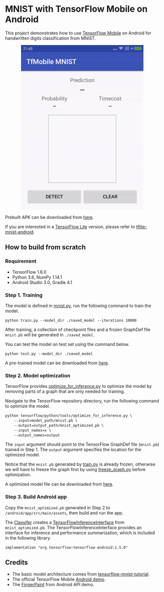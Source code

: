 # MNIST with TensorFlow Mobile on Android

This project demonstrates how to use [TensorFlow Mobile](https://www.tensorflow.org/mobile/mobile_intro) on Android for handwritten digits classification from MNIST.

<div align="center">
  <img src="image/demo.gif" heigit="500"/>
</div>

Prebuilt APK can be downloaded from [here](https://github.com/nex3z/tfmobile-mnist-android/releases/download/v1.0.0/tfmobile-mnist.apk).

If you are interested in a [TensorFlow Lite](https://www.tensorflow.org/mobile/tflite/) version, please refer to [tflite-mnist-android](https://github.com/nex3z/tflite-mnist-android).


## How to build from scratch

### Requirement

- TensorFlow 1.6.0
- Python 3.6, NumPy 1.14.1
- Android Studio 3.0, Gradle 4.1


### Step 1. Training

The model is defined in [mnist.py](https://github.com/nex3z/tfmobile-mnist-android/blob/master/model/mnist.py), run the following command to train the model.

```
python train.py --model_dir ./saved_model --iterations 10000
```

After training, a collection of checkpoint files and a frozen GraphDef file `mnist.pb` will be generated in `./saved_model`.

You can test the model on test set using the command below.

```
python test.py --model_dir ./saved_model
```

A pre-trained model can be downloaded from [here](https://github.com/nex3z/tfmobile-mnist-android/releases/download/v1.0.0/mnist-10000.zip).


### Step 2. Model optimization

TensorFlow provides [optimize_for_inference.py](https://github.com/tensorflow/tensorflow/blob/master/tensorflow/python/tools/optimize_for_inference.py) to optimize the model by removing parts of a graph that are only needed for training.

Navigate to the TensorFlow repository directory, run the following command to optimize the model.

```
python tensorflow/python/tools/optimize_for_inference.py \
    --input=model_path/mnist.pb \
    --output=output_path/mnist_optimized.pb \
    --input_names=x \
    --output_names=output   
```

The `input` argument should point to the TensorFlow GraphDef file (`mnist.pb`) trained in Step 1. The `output` argument specifies the location for the optimized model.

Notice that the `mnist.pb` generated by [train.py](https://github.com/nex3z/tfmobile-mnist-android/blob/master/train.py) is already frozen, otherwise we will have to freeze the graph first by using [freeze_graph.py](https://github.com/tensorflow/tensorflow/blob/master/tensorflow/python/tools/freeze_graph.py) before optimization.

A optimized model file can be downloaded from [here](https://github.com/nex3z/tfmobile-mnist-android/releases/download/v1.0.0/mnist_optimized.pb).


### Step 3. Build Android app

Copy the `mnist_optimized.pb` generated in Step 2 to `/android/app/src/main/assets`, then build and run the app.

The [Classifer](https://github.com/nex3z/tfmobile-mnist-android/blob/master/android/app/src/main/java/com/nex3z/tfmobilemnist/Classifier.java) creates a [TensorFlowInferenceInterface](https://github.com/tensorflow/tensorflow/blob/master/tensorflow/contrib/android/java/org/tensorflow/contrib/android/TensorFlowInferenceInterface.java) from  `mnist_optimized.pb`. The TensorFlowInferenceInterface provides an interface for inference and performance summarization, which is included in the following library.

```
implementation "org.tensorflow:tensorflow-android:1.5.0"
```


## Credits

- The basic model architecture comes from [tensorflow-mnist-tutorial](https://github.com/martin-gorner/tensorflow-mnist-tutorial).
- The official TensorFlow Mobile [Android demo](https://github.com/tensorflow/tensorflow/tree/master/tensorflow/examples/android).
- The [FingerPaint](https://android.googlesource.com/platform/development/+/master/samples/ApiDemos/src/com/example/android/apis/graphics/FingerPaint.java) from Android API demo.